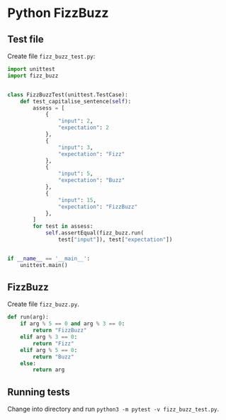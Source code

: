 # Python FizzBuzz

## Test file

Create file `fizz_buzz_test.py`:

```python
import unittest
import fizz_buzz


class FizzBuzzTest(unittest.TestCase):
    def test_capitalise_sentence(self):
        assess = [
            {
                "input": 2,
                "expectation": 2
            },
            {
                "input": 3,
                "expectation": "Fizz"
            },
            {
                "input": 5,
                "expectation": "Buzz"
            },
            {
                "input": 15,
                "expectation": "FizzBuzz"
            },
        ]
        for test in assess:
            self.assertEqual(fizz_buzz.run(
                test["input"]), test["expectation"])


if __name__ == '__main__':
    unittest.main()
```

## FizzBuzz

Create file `fizz_buzz.py`.

```python
def run(arg):
    if arg % 5 == 0 and arg % 3 == 0:
        return "FizzBuzz"
    elif arg % 3 == 0:
        return "Fizz"
    elif arg % 5 == 0:
        return "Buzz"
    else:
        return arg
```

## Running tests

Change into directory and run `python3 -m pytest -v fizz_buzz_test.py`.
